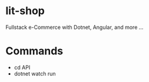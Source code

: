 # lit-shop
Fullstack e-Commerce with Dotnet, Angular, and more ... 
# Commands
- cd API
- dotnet watch run
